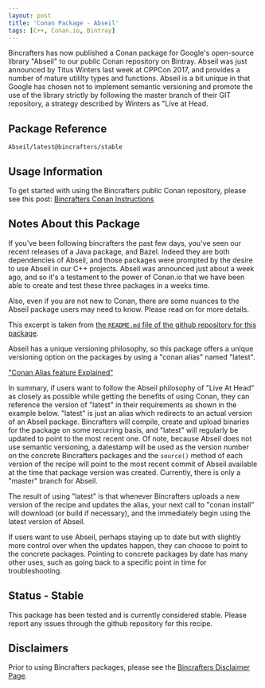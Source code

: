```yaml
---
layout: post
title: 'Conan Package - Abseil'
tags: [C++, Conan.io, Bintray]
---
```


Bincrafters has now published a Conan package for Google's open-source library "Abseil" to our public Conan repository on Bintray. Abseil was just announced by Titus Winters last week at CPPCon 2017, and provides a number of mature utililty types and functions.  Abseil is a bit unique in that Google has chosen not to implement semantic versioning and promote the use of the library strictly by following the master branch of their GIT repository, a strategy described by Winters as "Live at Head. 

## Package Reference

    Abseil/latest@bincrafters/stable
    
## Usage Information  

To get started with using the Bincrafters public Conan repository, please see this post:
[Bincrafters Conan Instructions](https://bincrafters.github.io/2017/06/06/using-bincrafters-conan-repository)

## Notes About this Package 

If you've been following bincrafters the past few days, you've seen our recent releases of a Java package, and Bazel.  Indeed they are both dependencies of Abseil, and those packages were prompted by the desire to use Abseil in our C++ projects.  Abseil was announced just about a week ago, and so it's a testament to the power of Conan.io that we have been able to create and test these three packages in a weeks time. 

Also, even if you are not new to Conan, there are some nuances to the Abseil package users may need to know.  Please read on for more details. 

This excerpt is taken from [the `README.md` file of the github repository for this package](https://github.com/bincrafters/conan-abseil).

Abseil has a unique versioning philosophy, so this package offers a unique versioning option on the packages by using a "conan alias" named "latest". 

["Conan Alias feature Explained"](http://conanio.readthedocs.io/en/latest/reference/commands/alias.html?highlight=conan%20alias)

In summary, if users want to follow the Abseil philosophy of "Live At Head" as closely as possible while getting the benefits of using Conan, they can reference the version of "latest" in their requirements as shown in the example below.  "latest" is just an alias which redirects to an actual version of an Abseil package. Bincrafters will compile, create and upload binaries for the package on some recurring basis, and "latest" will regularly be updated to point to the most recent one.  Of note, because Abseil does not use semantic versioning, a datestamp will be used as the version number on the concrete Bincrafters packages and the `source()` method of each version of the recipe will point to the most recent commit of Abseil available at the time that package version was created.  Currently, there is only a "master" branch for Abseil. 

The result of using "latest" is that whenever Bincrafters uploads a new version of the recipe and updates the alias, your next call to "conan install" will download (or build if necessary), and the immediately begin using the latest version of Abseil. 

If users want to use Abseil, perhaps staying up to date but with slightly more control over when the updates happen, they can choose to point to the concrete packages. Pointing to concrete packages by date has many other uses, such as going back to a specific point in time for troubleshooting. 

## Status - Stable
This package has been tested and is currently considered stable.  Please report any issues through the github repository for this recipe. 

## Disclaimers
Prior to using Bincrafters packages, please see the [Bincrafters Disclaimer Page](https://bincrafters.github.io/2017/05/01/bincrafters-package-disclaimers/). 